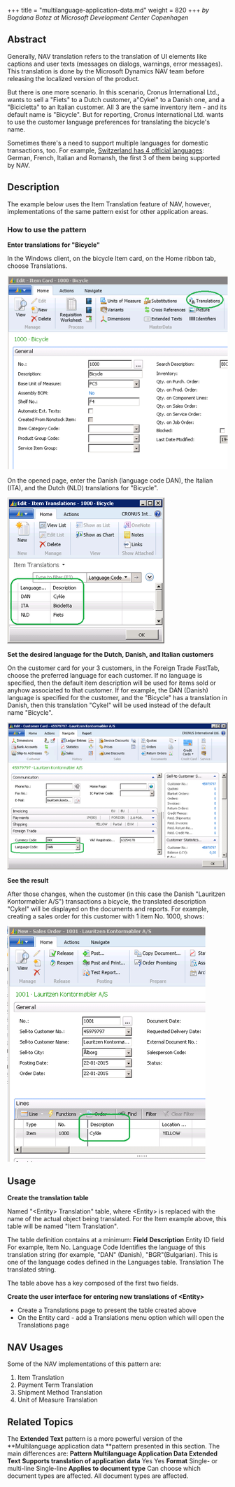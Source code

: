 +++
title = "multilanguage-application-data.md"
weight = 820
+++
_by Bogdana Botez at Microsoft Development Center Copenhagen_

## Abstract

Generally, NAV translation refers to the translation of UI elements like captions and user texts (messages on dialogs, warnings, error messages). This translation is done by the Microsoft Dynamics NAV team before releasing the localized version of the product.

But there is one more scenario. In this scenario, Cronus International Ltd., wants to sell a "Fiets" to a Dutch customer, a"Cykel" to a Danish one, and a "Bicicletta" to an Italian customer. All 3 are the same inventory item - and its default name is "Bicycle". But for reporting, Cronus International Ltd. wants to use the customer language preferences for translating the bicycle's name.

Sometimes there's a need to support multiple languages for domestic transactions, too. For example, [Switzerland has 4 official languages][anchor0]: German, French, Italian and Romansh, the first 3 of them being supported by NAV.

## Description

The example below uses the Item Translation feature of NAV, however, implementations of the same pattern exist for other application areas.

### How to use the pattern

**Enter translations for "Bicycle"**

In the Windows client, on the bicycle Item card, on the Home ribbon tab, choose Translations.

[![ ][image0]][anchor1]

On the opened page, enter the Danish (language code DAN), the Italian (ITA), and the Dutch (NLD) translations for "Bicycle".

[![ ][image1]][anchor2]

**Set the desired language for the Dutch, Danish, and Italian customers**

On the customer card for your 3 customers, in the Foreign Trade FastTab, choose the preferred language for each customer. If no language is specified, then the default item description will be used for items sold or anyhow associated to that customer. If for example, the DAN (Danish) language is specified for the customer, and the "Bicycle" has a translation in Danish, then this translation "Cykel" will be used instead of the default name "Bicycle".

[![ ][image2]][anchor3]

**See the result**

After those changes, when the customer (in this case the Danish "Lauritzen Kontormøbler A/S") transactions a bicycle, the translated description "Cykel" will be displayed on the documents and reports. For example, creating a sales order for this customer with 1 item No. 1000, shows:

[![ ][image3]][anchor4]

## Usage

**Create the translation table**

Named "<Entity\> Translation" table, where <Entity\> is replaced with the name of the actual object being translated. For the Item example above, this table will be named "Item Translation".

The table definition contains at a minimum:
**Field**
**Description**
Entity ID field
For example, Item No.
Language Code
Identifies the language of this translation string (for example, "DAN" (Danish), "BGR"(Bulgarian). This is one of the language codes defined in the Languages table.
Translation
The translated string.

The table above has a key composed of the first two fields.

**Create the user interface for entering new translations of <Entity\>**

* Create a Translations page to present the table created above
* On the Entity card - add a Translations menu option which will open the Translations page

## NAV Usages

Some of the NAV implementations of this pattern are:

1. Item Translation
2. Payment Term Translation
3. Shipment Method Translation
4. Unit of Measure Translation

## Related Topics

The **Extended Text** pattern is a more powerful version of the **Multilanguage application data **pattern presented in this section. The main differences are: **Pattern**
**Multilanguage Application Data**
**Extended Text**
**Supports translation of application data**
Yes
Yes
**Format**
Single- or multi-line
Single-line
**Applies to document type**
Can choose which document types are affected.
All document types are affected.



[anchor0]: http://en.wikipedia.org/wiki/Languages_of_Switzerland "Switzerland has 4 official languages"
[anchor1]: 5670.1.png
[anchor2]: 6746.2.png
[anchor3]: 2746.3.png
[anchor4]: 4812.4.png


[image0]: 5670.1.png
[image1]: 6746.2.png
[image2]: 2746.3.png
[image3]: 4812.4.png
